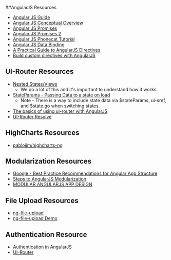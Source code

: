 ##AngularJS Resources
* [Angular JS Guide](https://docs.angularjs.org/guide)
* [Angular JS Conceptual Overview](https://docs.angularjs.org/guide/concepts)
* [Angular JS Promises](http://andyshora.com/promises-angularjs-explained-as-cartoon.html)
* [Angular JS Promises 2](http://www.dwmkerr.com/promises-in-angularjs-the-definitive-guide/)
* [Angular JS Phonecat Tutorial](https://docs.angularjs.org/tutorial)
* [Angular JS Data Binding](https://docs.angularjs.org/guide/databinding)
* [A Practical Guide to AngularJS Directives](http://www.sitepoint.com/practical-guide-angularjs-directives/)
* [Build custom directives with AngularJS](http://www.ng-newsletter.com/posts/directives.html)

## UI-Router Resources
* [Nested States/Views](https://github.com/angular-ui/ui-router/wiki/Nested-States-%26-Nested-Views)
    * We do a lot of this and it's important to understand how it works.
* [StateParams - Passing Data to a state on load](https://github.com/angular-ui/ui-router/wiki/URL-Routing#stateparams-service)
    * Note - There is a way to include state data via $stateParams, ui-sref, and $state.go when switching states.
* [The basics of using ui-router with AngularJS](http://joelhooks.com/blog/2013/07/22/the-basics-of-using-ui-router-with-angularjs/)
* [UI-Router Resolve]()

## HighCharts Resources
* [pablojim/highcharts-ng](https://github.com/pablojim/highcharts-ng)

## Modularization Resources
* [Google - Best Practice Recommendations for Angular App Structure](https://docs.google.com/document/d/1XXMvReO8-Awi1EZXAXS4PzDzdNvV6pGcuaF4Q9821Es/mobilebasic?pli=1)
* [Steps to AngularJS Modularization](https://blog.safaribooksonline.com/2014/03/27/13-step-guide-angularjs-modularization/)
* [MODULAR ANGULARJS APP DESIGN](http://clintberry.com/2013/modular-angularjs-application-design/)

## File Upload Resources
* [ng-file-upload](https://github.com/danialfarid/ng-file-upload)
* [ng-file-upload Demo](https://angular-file-upload.appspot.com/)

## Authentication Resource
* [Authentication in AngularJS](https://medium.com/@mattlanham/authentication-with-angularjs-4e927af3a15f)
* [UI-Router](http://www.frederiknakstad.com/2014/02/09/ui-router-in-angular-client-side-auth/)
